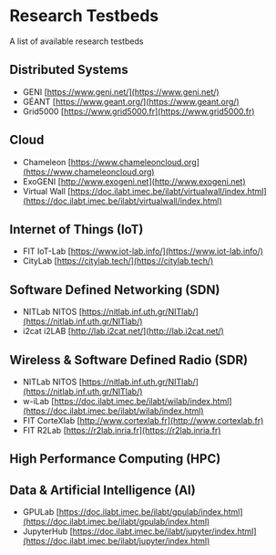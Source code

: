 # Research Testbeds

A list of available research testbeds

## Distributed Systems

  - GENI [https://www.geni.net/](https://www.geni.net/)
  - GÉANT [https://www.geant.org/](https://www.geant.org/)
  - Grid5000 [https://www.grid5000.fr](https://www.grid5000.fr)

## Cloud

  - Chameleon [https://www.chameleoncloud.org](https://www.chameleoncloud.org)
  - ExoGENI [http://www.exogeni.net](http://www.exogeni.net)
  - Virtual Wall [https://doc.ilabt.imec.be/ilabt/virtualwall/index.html](https://doc.ilabt.imec.be/ilabt/virtualwall/index.html)

## Internet of Things (IoT)

  - FIT IoT-Lab [https://www.iot-lab.info/](https://www.iot-lab.info/)
  - CityLab [https://citylab.tech/](https://citylab.tech/)

## Software Defined Networking (SDN)

  - NITLab NITOS [https://nitlab.inf.uth.gr/NITlab/](https://nitlab.inf.uth.gr/NITlab/)
  - i2cat i2LAB [http://lab.i2cat.net/](http://lab.i2cat.net/)

## Wireless & Software Defined Radio (SDR)

  - NITLab NITOS [https://nitlab.inf.uth.gr/NITlab/](https://nitlab.inf.uth.gr/NITlab/)
  - w-iLab [https://doc.ilabt.imec.be/ilabt/wilab/index.html](https://doc.ilabt.imec.be/ilabt/wilab/index.html)
  - FIT CorteXlab [http://www.cortexlab.fr](http://www.cortexlab.fr)
  - FIT R2Lab [https://r2lab.inria.fr](https://r2lab.inria.fr)

## High Performance Computing (HPC)

## Data & Artificial Intelligence (AI)

  - GPULab [https://doc.ilabt.imec.be/ilabt/gpulab/index.html](https://doc.ilabt.imec.be/ilabt/gpulab/index.html)
  - JupyterHub [https://doc.ilabt.imec.be/ilabt/jupyter/index.html](https://doc.ilabt.imec.be/ilabt/jupyter/index.html)
  
